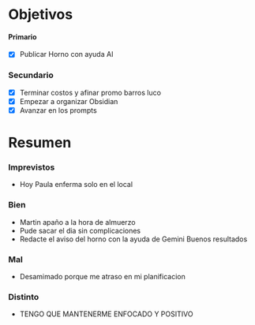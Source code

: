 # Objetivos

#### Primario
- [x] Publicar Horno con ayuda AI

### Secundario
- [x] Terminar costos y afinar promo barros luco
- [x] Empezar a organizar Obsidian
- [x] Avanzar en los prompts

# Resumen

### Imprevistos
- Hoy Paula enferma solo en el local

### Bien
- Martin apaño a la hora de almuerzo
- Pude sacar el dia sin complicaciones
- Redacte el aviso del horno con la ayuda de Gemini Buenos resultados


### Mal
- Desamimado porque me atraso en mi planificacion


### Distinto 
- TENGO QUE MANTENERME ENFOCADO Y POSITIVO